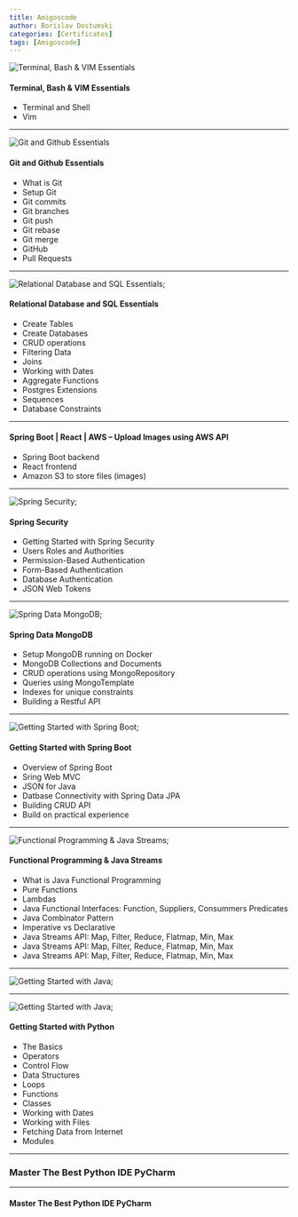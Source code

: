 ```yaml
---
title: Amigoscode 
author: Borislav Dostumski
categories: [Certificates]
tags: [Amigoscode]
---
```


![Terminal, Bash & VIM Essentials](../../assets/img/certificates/certificate-of-completion-for-terminal-bash-vim-essentials-1-1024x656.jpg)

#### Terminal, Bash & VIM Essentials
- Terminal and Shell
- Vim

<hr/>

![Git and Github Essentials](../../assets/img/certificates/certificate-of-completion-for-git-and-github-essentials-1024x656.jpg)

#### Git and Github Essentials
- What is Git
- Setup Git
- Git commits
- Git branches
- Git push
- Git rebase
- Git merge
- GitHub
- Pull Requests

<hr/>

![Relational Database and SQL Essentials](../../assets/img/certificates/certificate-of-completion-for-relational-database-and-sql-essentials-1024x656.jpg);

#### Relational Database and SQL Essentials
- Create Tables
- Create Databases
- CRUD operations
- Filtering Data
- Joins
- Working with Dates
- Aggregate Functions
- Postgres Extensions
- Sequences
- Database Constraints

<hr/>

#### Spring Boot | React | AWS – Upload Images using AWS API
- Spring Boot backend
- React frontend
- Amazon S3 to store files (images)

<hr/>

![Spring Security](../../assets/img/certificates/certificate-of-completion-for-spring-security-1024x656.jpg);

#### Spring Security
- Getting Started with Spring Security
- Users Roles and Authorities
- Permission-Based Authentication
- Form-Based Authentication
- Database Authentication
- JSON Web Tokens

<hr/>

![Spring Data MongoDB](../../assets/img/certificates/certificate-of-completion-for-spring-data-mongodb-1024x656.jpg);

#### Spring Data MongoDB
- Setup MongoDB running on Docker
- MongoDB Collections and Documents
- CRUD operations using MongoRepository
- Queries using MongoTemplate
- Indexes for unique constraints
- Building a Restful API

<hr/>

![Getting Started with Spring Boot](../../assets/img/certificates/certificate-of-completion-for-getting-started-with-spring-boot-1024x656.jpg);

#### Getting Started with Spring Boot
- Overview of Spring Boot
- Sring Web MVC
- JSON for Java
- Datbase Connectivity with Spring Data JPA
- Building CRUD API
- Build on practical experience

<hr/>

![Functional Programming & Java Streams](../../assets/img/certificates/certificate-of-completion-for-java-functional-programming-1024x656.jpg);

#### Functional Programming & Java Streams
- What is Java Functional Programming
- Pure Functions
- Lambdas
- Java Functional Interfaces: Function, Suppliers, Consummers Predicates
- Java Combinator Pattern
- Imperative vs Declarative
- Java Streams API: Map, Filter, Reduce, Flatmap, Min, Max
- Java Streams API: Map, Filter, Reduce, Flatmap, Min, Max
- Java Streams API: Map, Filter, Reduce, Flatmap, Min, Max

<hr/>

![Getting Started with Java](../../assets/img/certificates/certificate-of-completion-for-getting-started-with-java-1024x725.jpg);

<hr/>

![Getting Started with Java](../../assets/img/certificates/certificate-of-completion-for-getting-started-with-python-1024x656.jpg);

#### Getting Started with Python
- The Basics
- Operators
- Control Flow
- Data Structures
- Loops
- Functions
- Classes
- Working with Dates
- Working with Files
- Fetching Data from Internet
- Modules

<hr/>

### Master The Best Python IDE PyCharm
 
<hr/>

#### Master The Best Python IDE PyCharm

